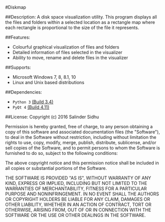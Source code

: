 #Diskmap

##Description:
A disk space visualization utility. This program displays all the files and folders within a selected location as a rectangle map where each rectangle is proportional to the size of the file it represents.

##Features:
- Colourful graphical visualization of files and folders
- Detailed information of files selected in the visualizer
- Ability to move, rename and delete files in the visualizer

##Supports:
- Microsoft Windows 7, 8, 8.1, 10
- Linux and Unix based distributions

##Dependencies:
- `Python 3` [(Build 3.4)](https://www.python.org/downloads/)
- `PyQt 4` [(Build 4.11)](https://riverbankcomputing.com/software/pyqt/download)

##License:
Copyright (c) 2016 Salinder Sidhu

Permission is hereby granted, free of charge, to any person obtaining a copy of this software and associated documentation files (the "Software"), to deal in the Software without restriction, including without limitation the rights to use, copy, modify, merge, publish, distribute, sublicense, and/or sell copies of the Software, and to permit persons to whom the Software is furnished to do so, subject to the following conditions:

The above copyright notice and this permission notice shall be included in all copies or substantial portions of the Software.

THE SOFTWARE IS PROVIDED "AS IS", WITHOUT WARRANTY OF ANY KIND, EXPRESS OR IMPLIED, INCLUDING BUT NOT LIMITED TO THE WARRANTIES OF MERCHANTABILITY, FITNESS FOR A PARTICULAR PURPOSE AND NONINFRINGEMENT. IN NO EVENT SHALL THE AUTHORS OR COPYRIGHT HOLDERS BE LIABLE FOR ANY CLAIM, DAMAGES OR OTHER LIABILITY, WHETHER IN AN ACTION OF CONTRACT, TORT OR OTHERWISE, ARISING FROM, OUT OF OR IN CONNECTION WITH THE SOFTWARE OR THE USE OR OTHER DEALINGS IN THE SOFTWARE.